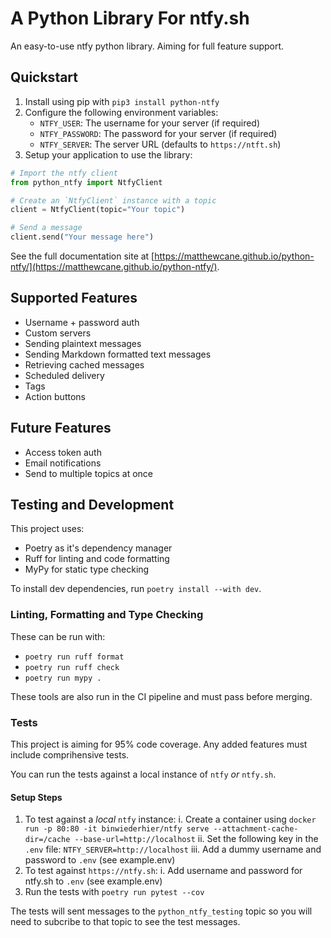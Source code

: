# A Python Library For ntfy.sh

An easy-to-use ntfy python library. Aiming for full feature support.

## Quickstart

1. Install using pip with `pip3 install python-ntfy`
2. Configure the following environment variables:
    - `NTFY_USER`: The username for your server (if required)
    - `NTFY_PASSWORD`: The password for your server (if required)
    - `NTFY_SERVER`: The server URL (defaults to `https://ntft.sh`)
3. Setup your application to use the library:

```python
# Import the ntfy client
from python_ntfy import NtfyClient

# Create an `NtfyClient` instance with a topic
client = NtfyClient(topic="Your topic")

# Send a message
client.send("Your message here")
```

See the full documentation site at [https://matthewcane.github.io/python-ntfy/](https://matthewcane.github.io/python-ntfy/).

## Supported Features

- Username + password auth
- Custom servers
- Sending plaintext messages
- Sending Markdown formatted text messages
- Retrieving cached messages
- Scheduled delivery
- Tags
- Action buttons

## Future Features

- Access token auth
- Email notifications
- Send to multiple topics at once

## Testing and Development

This project uses:

- Poetry as it's dependency manager
- Ruff for linting and code formatting
- MyPy for static type checking

To install dev dependencies, run `poetry install --with dev`.

### Linting, Formatting and Type Checking

These can be run with:

- `poetry run ruff format`
- `poetry run ruff check`
- `poetry run mypy .`

These tools are also run in the CI pipeline and must pass before merging.

### Tests

This project is aiming for 95% code coverage. Any added features must include comprihensive tests.

You can run the tests against a local instance of `ntfy` *or* `ntfy.sh`.

#### Setup Steps

1. To test against a *local* `ntfy` instance:
    i. Create a container using `docker run -p 80:80 -it binwiederhier/ntfy serve --attachment-cache-dir=/cache --base-url=http://localhost`
    ii. Set the following key in the `.env` file: `NTFY_SERVER=http://localhost`
    iii. Add a dummy username and password to `.env` (see example.env)
2. To test against `https://ntfy.sh`:
    i. Add username and password for ntfy.sh to `.env` (see example.env)
3. Run the tests with `poetry run pytest --cov`

The tests will sent messages to the `python_ntfy_testing` topic so you will need to subcribe to that topic to see the test messages.
